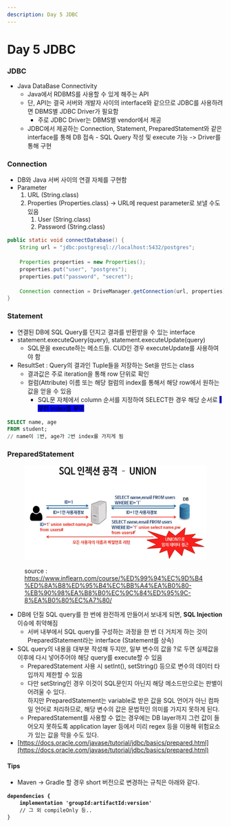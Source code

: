 ```yaml
---
description: Day 5 JDBC
---
```


# Day 5 JDBC

### JDBC

* Java DataBase Connectivity
  * Java에서 RDBMS를 사용할 수 있게 해주는 API
  * 단, API는 결국 서버와 개발자 사이의  interface와 같으므로 JDBC를 사용하려면 DBMS별 JDBC Driver가 필요함
    * 주로 JDBC Driver는 DBMS별 vendor에서 제공
  * JDBC에서 제공하는 Connection, Statement, PreparedStatement와 같은 interface를 통해 DB 접속 - SQL Query 작성 및 execute 가능 -> Driver를 통해 구현

### Connection

* DB와 Java 서버 사이의 연결 자체를 구현함
* Parameter
  1. URL (String.class)
  2. Properties (Properties.class) -> URL에 request parameter로 보낼 수도 있음
     1. User (String.class)
     2. Password (String.class)

```java
public static void connectDatabase() {
    String url = "jdbc:postgresql://localhost:5432/postgres";
    
    Properties properties = new Properties();
    properties.put("user", "postgres");
    properties.put("password", "secret");
    
    Connection connection = DriveManager.getConnection(url, properties);
}
```

### Statement

* 연결된 DB에 SQL Query를 던지고 결과를 반환받을 수 있는 interface
* statement.executeQuery(query), statement.executeUpdate(query)
  * SQL문을 execute하는 메소드들. CUD인 경우 executeUpdate를 사용하여야 함
* ResultSet : Query의 결과인 Tuple들을 저장하는 Set을 만드는 class
  * 결과값은 주로 iteration을 통해 row 단위로 확인
  * 컬럼(Attribute) 이름 또는 해당 컬럼의 index를 통해서 해당 row에서 원하는 값을 얻을 수 있음
    * SQL문 자체에서 column 순서를 지정하여 SELECT한 경우 해당 순서로 <mark style="background-color:blue;">1부터 index를 부여</mark>

```sql
SELECT name, age
FROM student;
// name이 1번, age가 2번 index를 가지게 됨
```

### PreparedStatement

<figure><img src="../../.gitbook/assets/sqlinjection.png" alt=""><figcaption><p>source : <a href="https://www.inflearn.com/course/%ED%99%94%EC%9D%B4%ED%8A%B8%ED%95%B4%EC%BB%A4%EA%B0%80-%EB%90%98%EA%B8%B0%EC%9C%84%ED%95%9C-8%EA%B0%80%EC%A7%80/">https://www.inflearn.com/course/%ED%99%94%EC%9D%B4%ED%8A%B8%ED%95%B4%EC%BB%A4%EA%B0%80-%EB%90%98%EA%B8%B0%EC%9C%84%ED%95%9C-8%EA%B0%80%EC%A7%80/</a></p></figcaption></figure>

* DB에 던질 SQL query를 한 번에 완전하게 만들어서 보내게 되면, **SQL Injection** 이슈에 취약해짐
  * 서버 내부에서 SQL query를 구성하는 과정을 한 번 더 거치게 하는 것이 PreparedStatement라는 interface (Statement를 상속)
* SQL query의 내용을 대부분 작성해 두지만, 일부 변수의 값을 ?로 두면 실제값을 이후에 다시 넣어주어야 해당 query를 execute할 수 있음
  * PreparedStatement 사용 시 setInt(), setString() 등으로 변수의 데이터 타입까지 제한할 수 있음
  * 다만 setString인 경우 이것이 SQL문인지 아닌지 해당 메소드만으로는 판별이 어려울 수 있다.\
    하지만 PreparedStatement는 variable로 받은 값을 SQL 언어가 아닌 컴파일 언어로 처리하므로, 해당 변수의 값은 문법적인 의미를 가지지 못하게 된다.
  * PreparedStatement를 사용할 수 없는 경우에는 DB layer까지 그런 값이 들어오지 못하도록 application layer 등에서 미리 regex 등을 이용해 위험요소가 있는 값을 막을 수도 있다.
* [https://docs.oracle.com/javase/tutorial/jdbc/basics/prepared.html](https://docs.oracle.com/javase/tutorial/jdbc/basics/prepared.html)

#### Tips

* Maven -> Gradle 할 경우 short 버전으로 변경하는 규칙은 아래와 같다.

<pre class="language-gradle"><code class="lang-gradle"><strong>dependencies {
</strong><strong>    implementation 'groupId:artifactId:version'
</strong>    // 그 외 compileOnly 등..
}
</code></pre>
